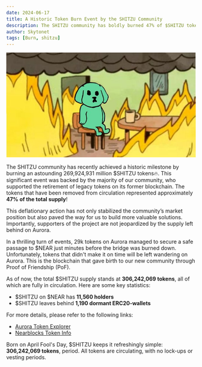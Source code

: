 ```yaml
---
date: 2024-06-17
title: A Historic Token Burn Event by the SHITZU Community 
description: The SHITZU community has boldly burned 47% of $SHITZU tokens, stabilizing the market and setting the stage for future growth. With a swift migration of 29k tokens to $NEAR, the total supply now stands strong at 306.2 million.
author: Skytonet
tags: [Burn, shitzu]
---
```

![Burn](./thumbnail.jpg)

The SHITZU community has recently achieved a historic milestone by burning an astounding 269,924,931 million $SHITZU tokens🔥. This significant event was backed by the majority of our community, who supported the retirement of legacy tokens on its former blockchain. The tokens that have been removed from circulation represented approximately **47% of the total supply**!

This deflationary action has not only stabilized the community’s market position but also paved the way for us to build more valuable solutions. Importantly, supporters of the project are not jeopardized by the supply left behind on Aurora.

In a thrilling turn of events, 29k tokens on Aurora managed to secure a safe passage to $NEAR just minutes before the bridge was burned down. Unfortunately, tokens that didn't make it on time will be left wandering on Aurora. This is the blockchain that gave birth to our new community through Proof of Friendship (PoF).

As of now, the total $SHITZU supply stands at **306,242,069 tokens**, all of which are fully in circulation. Here are some key statistics:
- $SHITZU on $NEAR has **11,560 holders** 
- $SHITZU leaves behind **1,190 dormant ERC20-wallets**

For more details, please refer to the following links:
- [Aurora Token Explorer](https://explorer.aurora.dev/token/0x68e401B61eA53889505cc1366710f733A60C2d41?tab=holders)
- [Nearblocks Token Info](https://nearblocks.io/token/token.0xshitzu.near?tab=Info)

Born on April Fool's Day, $SHITZU keeps it refreshingly simple: **306,242,069 tokens**, period. All tokens are circulating, with no lock-ups or vesting periods.
